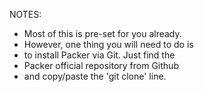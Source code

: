 NOTES:

- Most of this is pre-set for you already.
- However, one thing you will need to do is
- to install Packer via Git. Just find the
- Packer official repository from Github
- and copy/paste the 'git clone' line.
